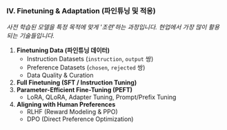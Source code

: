 ### **IV. Finetuning & Adaptation (파인튜닝 및 적응)**

*사전 학습된 모델을 특정 목적에 맞게 '조련'하는 과정입니다. 현업에서 가장 많이 활용되는 기술들입니다.*

1. **Finetuning Data (파인튜닝 데이터)**
    - Instruction Datasets (`instruction`, `output` 쌍)
    - Preference Datasets (`chosen`, `rejected` 쌍)
    - Data Quality & Curation
2. **Full Finetuning (SFT / Instruction Tuning)**
3. **Parameter-Efficient Fine-Tuning (PEFT)**
    - LoRA, QLoRA, Adapter Tuning, Prompt/Prefix Tuning
4. **Aligning with Human Preferences**
    - RLHF (Reward Modeling & PPO)
    - DPO (Direct Preference Optimization)